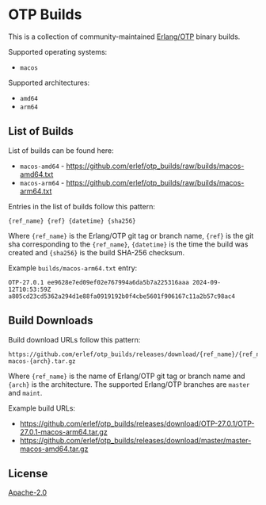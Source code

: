 # OTP Builds

This is a collection of community-maintained [Erlang/OTP](https://github.com/erlang/otp) binary builds.

Supported operating systems:

  * `macos`

Supported architectures:

  * `amd64`
  * `arm64`

## List of Builds

List of builds can be found here:

  * `macos-amd64` - <https://github.com/erlef/otp_builds/raw/builds/macos-amd64.txt>
  * `macos-arm64` - <https://github.com/erlef/otp_builds/raw/builds/macos-arm64.txt>

Entries in the list of builds follow this pattern:

    {ref_name} {ref} {datetime} {sha256}

Where `{ref_name}` is the Erlang/OTP git tag or branch name, `{ref}` is the git sha corresponding
to the `{ref_name}`, `{datetime}` is the time the build was created and `{sha256}` is the build
SHA-256 checksum.

Example `builds/macos-arm64.txt` entry:

    OTP-27.0.1 ee9628e7ed09ef02e767994a6da5b7a225316aaa 2024-09-12T10:53:59Z a805cd23cd5362a294d1e88fa0919192b0f4cbe5601f906167c11a2b57c98ac4

## Build Downloads

Build download URLs follow this pattern:

    https://github.com/erlef/otp_builds/releases/download/{ref_name}/{ref_name}-macos-{arch}.tar.gz

Where `{ref_name}` is the name of Erlang/OTP git tag or branch name and `{arch}` is the architecture.
The supported Erlang/OTP branches are `master` and `maint`.

Example build URLs:

  * <https://github.com/erlef/otp_builds/releases/download/OTP-27.0.1/OTP-27.0.1-macos-arm64.tar.gz>
  * <https://github.com/erlef/otp_builds/releases/download/master/master-macos-amd64.tar.gz>

## License

[Apache-2.0](./LICENSE.md)
